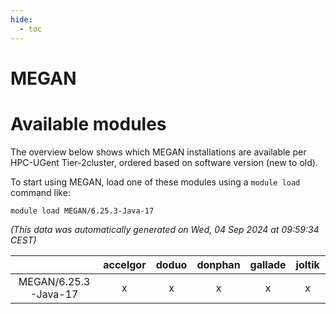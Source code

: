 ```yaml
---
hide:
  - toc
---
```


MEGAN
=====

# Available modules


The overview below shows which MEGAN installations are available per HPC-UGent Tier-2cluster, ordered based on software version (new to old).

To start using MEGAN, load one of these modules using a `module load` command like:

```shell
module load MEGAN/6.25.3-Java-17
```

*(This data was automatically generated on Wed, 04 Sep 2024 at 09:59:34 CEST)*  

| |accelgor|doduo|donphan|gallade|joltik|shinx|skitty|
| :---: | :---: | :---: | :---: | :---: | :---: | :---: | :---: |
|MEGAN/6.25.3-Java-17|x|x|x|x|x|-|x|
